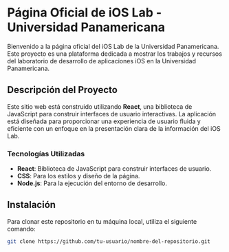 # Página Oficial de iOS Lab - Universidad Panamericana

Bienvenido a la página oficial del iOS Lab de la Universidad Panamericana. Este proyecto es una plataforma dedicada a mostrar los trabajos y recursos del laboratorio de desarrollo de aplicaciones iOS en la Universidad Panamericana.

## Descripción del Proyecto

Este sitio web está construido utilizando **React**, una biblioteca de JavaScript para construir interfaces de usuario interactivas. La aplicación está diseñada para proporcionar una experiencia de usuario fluida y eficiente con un enfoque en la presentación clara de la información del iOS Lab.

### Tecnologías Utilizadas

- **React**: Biblioteca de JavaScript para construir interfaces de usuario.
- **CSS**: Para los estilos y diseño de la página.
- **Node.js**: Para la ejecución del entorno de desarrollo.

## Instalación

Para clonar este repositorio en tu máquina local, utiliza el siguiente comando:

```bash
git clone https://github.com/tu-usuario/nombre-del-repositorio.git

